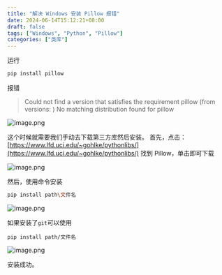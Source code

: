 ```yaml
---
title: "解决 Windows 安装 Pillow 报错"
date: 2024-06-14T15:12:21+08:00
draft: false
tags: ["Windows", "Python", "Pillow"]
categories: ["类库"]
---
```



运行
```bash
pip install pillow 
```
报错
>Could not find a version that satisfies the requirement pillow (from versions: )
No matching distribution found for pillow

![image.png](https://cdn.jsdelivr.net/gh/mycherish/imgCloud/img/202406141608902.png)

这个时候就需要我们手动去下载第三方库然后安装。
首先，点击：[https://www.lfd.uci.edu/~gohlke/pythonlibs/](https://www.lfd.uci.edu/~gohlke/pythonlibs/)
找到 Pillow，单击即可下载

![image.png](https://cdn.jsdelivr.net/gh/mycherish/imgCloud/img/202406141609253.png)

然后，使用命令安装
```bash
pip install path\文件名  
```
![image.png](https://cdn.jsdelivr.net/gh/mycherish/imgCloud/img/202406141610024.png)

如果安装了`git`可以使用
```
pip install path/文件名 
```

![image.png](https://cdn.jsdelivr.net/gh/mycherish/imgCloud/img/202406141610201.png)

安装成功。

